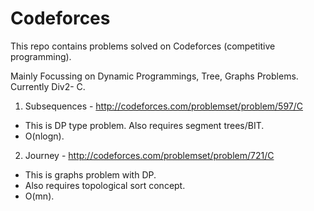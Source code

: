 # Codeforces
This repo contains problems solved on Codeforces (competitive programming).

Mainly Focussing on Dynamic Programmings, Tree, Graphs Problems. 
Currently Div2- C.

1) Subsequences - http://codeforces.com/problemset/problem/597/C
  - This is DP type problem. Also requires segment trees/BIT. 
  - O(nlogn).			
2) Journey - http://codeforces.com/problemset/problem/721/C
  - This is graphs problem with DP.
  - Also requires topological sort concept.
  - O(mn).
